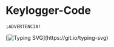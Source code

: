 # Keylogger-Code

``` 
¡ADVERTENCIA!
```

[![Typing SVG](https://readme-typing-svg.herokuapp.com?size=14&color=F70000&center=falso&vCenter=falso&lines=El+autor+de+este+Keylogger+no+se+hace+responsable+;por+el+mal+uso+que+se+le+pueda+dar.)](https://git.io/typing-svg)
